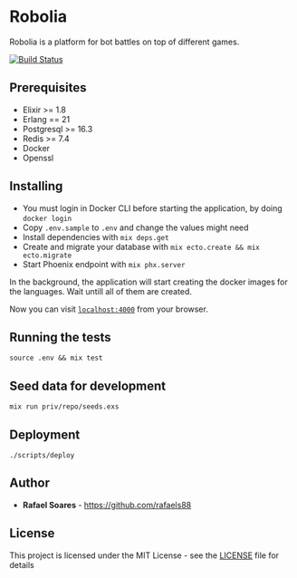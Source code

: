 # Robolia

Robolia is a platform for bot battles on top of different games.

[![Build Status](https://travis-ci.org/Robolia/robolia.svg?branch=master)](https://travis-ci.org/Robolia/robolia)

## Prerequisites

* Elixir >= 1.8
* Erlang == 21
* Postgresql >= 16.3
* Redis >= 7.4
* Docker
* Openssl

## Installing

* You must login in Docker CLI before starting the application, by doing `docker login`
* Copy `.env.sample` to `.env` and change the values might need
* Install dependencies with `mix deps.get`
* Create and migrate your database with `mix ecto.create && mix ecto.migrate`
* Start Phoenix endpoint with `mix phx.server`

In the background, the application will start creating the docker images for the languages. Wait untill all of them are created.

Now you can visit [`localhost:4000`](http://localhost:4000) from your browser.

## Running the tests

`source .env && mix test`

## Seed data for development

`mix run priv/repo/seeds.exs`

## Deployment

`./scripts/deploy`

## Author

* **Rafael Soares** - https://github.com/rafaels88

## License

This project is licensed under the MIT License - see the [LICENSE](LICENSE) file for details
